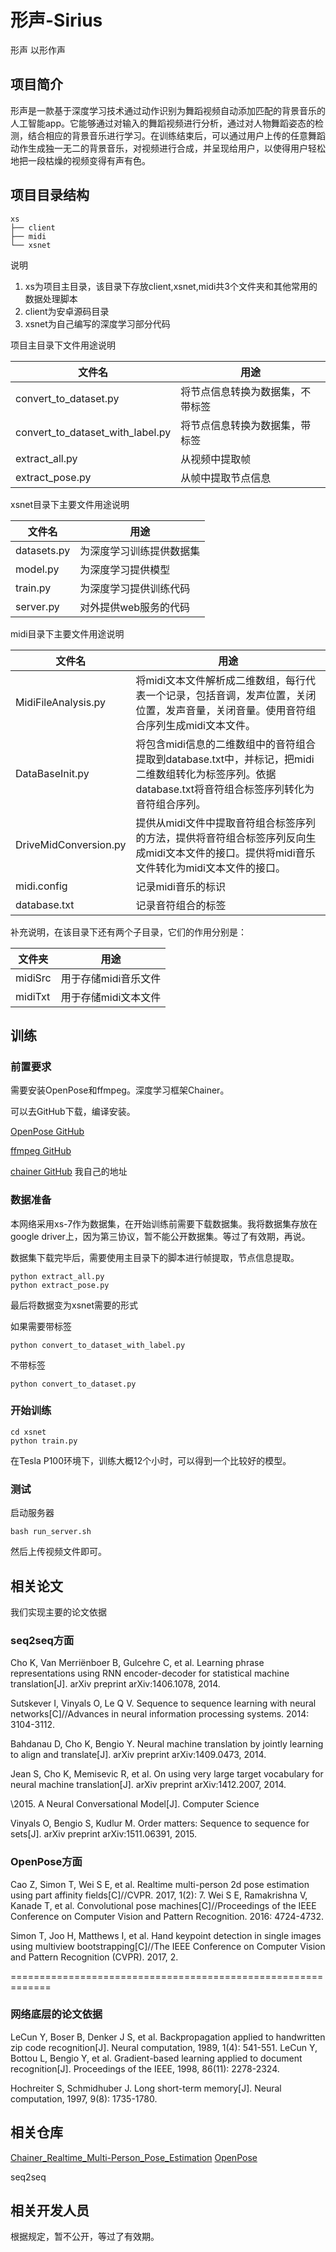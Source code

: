# 形声-Sirius

形声 以形作声

## 项目简介

形声是一款基于深度学习技术通过动作识别为舞蹈视频自动添加匹配的背景音乐的人工智能app。它能够通过对输入的舞蹈视频进行分析，通过对人物舞蹈姿态的检测，结合相应的背景音乐进行学习。在训练结束后，可以通过用户上传的任意舞蹈动作生成独一无二的背景音乐，对视频进行合成，并呈现给用户，以使得用户轻松地把一段枯燥的视频变得有声有色。

## 项目目录结构

```
xs
├── client
├── midi
└── xsnet
```
说明
1. xs为项目主目录，该目录下存放client,xsnet,midi共3个文件夹和其他常用的数据处理脚本
2. client为安卓源码目录
3. xsnet为自己编写的深度学习部分代码

项目主目录下文件用途说明

| 文件名                              | 用途               |
| -------------------------------- | ---------------- |
| convert_to_dataset.py            | 将节点信息转换为数据集，不带标签 |
| convert_to_dataset_with_label.py | 将节点信息转换为数据集，带标签  |
| extract_all.py                   | 从视频中提取帧          |
| extract_pose.py                  | 从帧中提取节点信息        |

xsnet目录下主要文件用途说明

| 文件名         | 用途           |
| ----------- | ------------ |
| datasets.py | 为深度学习训练提供数据集 |
| model.py    | 为深度学习提供模型    |
| train.py    | 为深度学习提供训练代码  |
| server.py   | 对外提供web服务的代码 |

midi目录下主要文件用途说明

| 文件名                   | 用途                                       |
| --------------------- | ---------------------------------------- |
| MidiFileAnalysis.py   | 将midi文本文件解析成二维数组，每行代表一个记录，包括音调，发声位置，关闭位置，发声音量，关闭音量。使用音符组合序列生成midi文本文件。 |
| DataBaseInit.py       | 将包含midi信息的二维数组中的音符组合提取到database.txt中，并标记，把midi二维数组转化为标签序列。依据database.txt将音符组合标签序列转化为音符组合序列。 |
| DriveMidConversion.py | 提供从midi文件中提取音符组合标签序列的方法，提供将音符组合标签序列反向生成midi文本文件的接口。提供将midi音乐文件转化为midi文本文件的接口。 |
| midi.config           | 记录midi音乐的标识                              |
| database.txt          | 记录音符组合的标签                                |

补充说明，在该目录下还有两个子目录，它们的作用分别是：　


| 文件夹     | 用途           |
| ------- | ------------ |
| midiSrc | 用于存储midi音乐文件 |
| midiTxt | 用于存储midi文本文件 |

## 训练

### 前置要求

需要安装OpenPose和ffmpeg。深度学习框架Chainer。

可以去GitHub下载，编译安装。

[OpenPose GitHub](https://github.com/CMU-Perceptual-Computing-Lab/openpose)

[ffmpeg GitHub](https://github.com/FFmpeg/FFmpeg)

[chainer GitHub](https://github.com/PikachuHy/chainer.git) 我自己的地址

### 数据准备

本网络采用xs-7作为数据集，在开始训练前需要下载数据集。我将数据集存放在google driver上，因为第三协议，暂不能公开数据集。等过了有效期，再说。

数据集下载完毕后，需要使用主目录下的脚本进行帧提取，节点信息提取。

```shell
python extract_all.py
python extract_pose.py
```

最后将数据变为xsnet需要的形式

如果需要带标签

```
python convert_to_dataset_with_label.py
```

不带标签

```
python convert_to_dataset.py
```

### 开始训练

```
cd xsnet 
python train.py
```

在Tesla P100环境下，训练大概12个小时，可以得到一个比较好的模型。

### 测试

启动服务器

```
bash run_server.sh
```

然后上传视频文件即可。

## 相关论文

我们实现主要的论文依据

### seq2seq方面

Cho K, Van Merriënboer B, Gulcehre C, et al. Learning phrase representations using RNN encoder-decoder for statistical machine translation[J]. arXiv preprint arXiv:1406.1078, 2014.

Sutskever I, Vinyals O, Le Q V. Sequence to sequence learning with neural networks[C]//Advances in neural information processing systems. 2014: 3104-3112.

Bahdanau D, Cho K, Bengio Y. Neural machine translation by jointly learning to align and translate[J]. arXiv preprint arXiv:1409.0473, 2014.

Jean S, Cho K, Memisevic R, et al. On using very large target vocabulary for neural machine translation[J]. arXiv preprint arXiv:1412.2007, 2014.

\2015. A Neural Conversational Model[J]. Computer Science

Vinyals O, Bengio S, Kudlur M. Order matters: Sequence to sequence for sets[J]. arXiv preprint arXiv:1511.06391, 2015.

### OpenPose方面

Cao Z, Simon T, Wei S E, et al. Realtime multi-person 2d pose estimation using part affinity fields[C]//CVPR. 2017, 1(2): 7.
Wei S E, Ramakrishna V, Kanade T, et al. Convolutional pose machines[C]//Proceedings of the IEEE Conference on Computer Vision and Pattern Recognition. 2016: 4724-4732.

Simon T, Joo H, Matthews I, et al. Hand keypoint detection in single images using multiview bootstrapping[C]//The IEEE Conference on Computer Vision and Pattern Recognition (CVPR). 2017, 2.

=============================================================

### 网络底层的论文依据

LeCun Y, Boser B, Denker J S, et al. Backpropagation applied to handwritten zip code recognition[J]. Neural computation, 1989, 1(4): 541-551.
LeCun Y, Bottou L, Bengio Y, et al. Gradient-based learning applied to document recognition[J]. Proceedings of the IEEE, 1998, 86(11): 2278-2324.

Hochreiter S, Schmidhuber J. Long short-term memory[J]. Neural computation, 1997, 9(8): 1735-1780.



## 相关仓库

[Chainer_Realtime_Multi-Person_Pose_Estimation](https://github.com/PikachuHy/Chainer_Realtime_Multi-Person_Pose_Estimation)
[OpenPose](https://github.com/CMU-Perceptual-Computing-Lab/openpose)

seq2seq

## 相关开发人员

根据规定，暂不公开，等过了有效期。